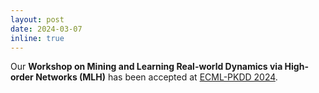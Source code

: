 ```yaml
---
layout: post
date: 2024-03-07
inline: true
---
```


Our **Workshop on Mining and Learning Real-world Dynamics via High-order Networks (MLH)** has been accepted at [ECML-PKDD 2024](https://2024.ecmlpkdd.org/).
